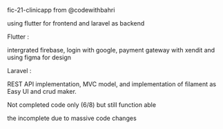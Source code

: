fic-21-clinicapp from @codewithbahri

using flutter for frontend and laravel as backend

Flutter : 

intergrated firebase, login with google, payment gateway with xendit and using figma for design

Laravel : 

REST API implementation, MVC model, and implementation of filament as Easy UI and crud maker.

Not completed code only (6/8) but still function able

the incomplete due to massive code changes
